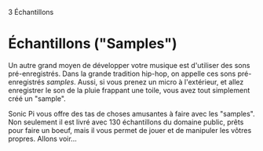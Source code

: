 3 Échantillons

# Échantillons ("Samples")

Un autre grand moyen de développer votre musique est d'utiliser des sons pré-enregistrés. Dans la grande tradition hip-hop, on appelle ces sons pré-enregistrés *samples*. Aussi, si vous prenez un micro à l'extérieur, et allez enregistrer le son de la pluie frappant une toile, vous avez tout simplement créé un "sample".

Sonic Pi vous offre des tas de choses amusantes à faire avec les "samples". Non seulement il est livré avec 130 échantillons du domaine public, prêts pour faire un boeuf, mais il vous permet de jouer et de manipuler les vôtres propres. Allons voir...

